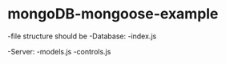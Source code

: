 # mongoDB-mongoose-example

-file structure should be 
-Database:
  -index.js
 
-Server:
  -models.js
  -controls.js
